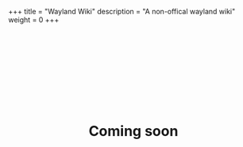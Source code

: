 +++
title = "Wayland Wiki"
description = "A non-offical wayland wiki"
weight = 0
+++

<h1 style="text-align: center; margin-top: 200px">Coming soon</h1>
